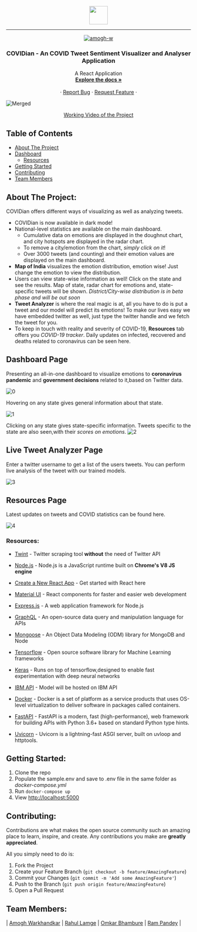 <div  align="center">
    <img src="/client/src/media/logo.png?raw=true" width="50px">

<hr>

[![amogh-w](https://circleci.com/gh/amogh-w/COVIDian.svg?style=shield)](https://circleci.com/gh/amogh-w/COVIDian)

</div>

<h3 align="center"> COVIDian - An COVID Tweet Sentiment Visualizer and Analyser Application </h3>
  <p align="center">
    A React Application
    <br />
    <a href="#"><strong> Explore the docs » </strong></a>
    <br />
    <br />
    ·
    <a href="#">Report Bug</a>
    ·
    <a href="#">Request Feature</a>
    ·
  </p>

![](/client/src/media/banner.png?raw=true "Merged")

<div align="center">

[Working Video of the Project](https://drive.google.com/file/d/1EVTKsxU0-cQSoa3hG32U82_RKG1d0lfl/view?usp=sharing)

</div>

## Table of Contents

- [About The Project](#about-the-project)
- [Dashboard](#dashboard)
  - [Resources](#resources)
- [Getting Started](#getting-started)
- [Contributing](#contributing)
- [Team Members](#team-members)

## About The Project:

COVIDian offers different ways of visualizing as well as analyzing tweets.

- COVIDian is now available in dark mode!
- National-level statistics are available on the main dashboard.
  - Cumulative data on emotions are displayed in the doughnut chart, and city hotspots are displayed in the radar chart.
  - To remove a city/emotion from the chart, _simply click on it_!
  - Over 3000 tweets (and counting) and their emotion values are displayed on the main dashboard.
- **Map of India** visualizes the emotion distribution, emotion wise! Just change the emotion to view the distribution.
- Users can view state-wise information as well! Click on the state and see the results. Map of state, radar chart for emotions and, state-specific tweets will be shown. _District/City-wise distribution is in beta phase and will be out soon_
- **Tweet Analyzer** is where the real magic is at, all you have to do is put a tweet and our model will predict its emotions! To make our lives easy we have embedded twitter as well, just type the twitter handle and we fetch the tweet for you.
- To keep in touch with reality and severity of COVID-19, **Resources** tab offers you _COVID-19 tracker_. Daily updates on infected, recovered and deaths related to coronavirus can be seen here.

## Dashboard Page

Presenting an all-in-one dashboard to visualize emotions to **coronavirus pandemic** and **government decisions** related to it,based on Twitter data.

![0](/media/1.gif?raw=true "Dash1")

Hovering on any state gives general information about that state.

![1](/media/2.PNG?raw=true "Dash2")

Clicking on any state gives state-specific information. Tweets specific to the state are also seen,with their _scores on emotions_.
![2](/media/3.PNG?raw=true "Dash3")

## Live Tweet Analyzer Page

Enter a twitter username to get a list of the users tweets. You can perform live analysis of the tweet with our trained models.

![3](/media/4.PNG?raw=true "Live Tweet")

## Resources Page

Latest updates on tweets and COVID statistics can be found here.

![4](/media/5.png?raw=true "Resources")

### Resources:

- [Twint](https://github.com/twintproject/twint) - Twitter scraping tool **without** the need of Twitter API

- [Node.js](https://nodejs.org/en/) - Node.js is a JavaScript runtime built on **Chrome's V8 JS engine**

- [Create a New React App](https://reactjs.org/docs/create-a-new-react-app.html) - Get started with React here

- [Material UI](https://material-ui.com/) - React components for faster and easier web development

- [Express.js](https://expressjs.com/) - A web application framework for Node.js

- [GraphQL](https://graphql.org/) - An open-source data query and manipulation language for APIs

- [Mongoose](https://mongoosejs.com/docs/) - An Object Data Modeling (ODM) library for MongoDB and Node

- [Tensorflow](https://www.tensorflow.org/) - Open source software library for Machine Learning frameworks

- [Keras](https://keras.io/) - Runs on top of tensorflow,designed to enable fast experimentation with deep neural networks

- [IBM API](https://www.ibm.com/in-en/cloud/api-connect) - Model will be hosted on IBM API

- [Docker](https://www.docker.com/) - Docker is a set of platform as a service products that uses OS-level virtualization to deliver software in packages called containers.

- [FastAPI](https://fastapi.tiangolo.com/) - FastAPI is a modern, fast (high-performance), web framework for building APIs with Python 3.6+ based on standard Python type hints.

- [Uvicorn](https://www.uvicorn.org/) - Uvicorn is a lightning-fast ASGI server, built on uvloop and httptools.

## Getting Started:

1. Clone the repo
2. Populate the sample.env and save to .env file in the same folder as _docker-compose.yml_
3. Run `docker-compose up`
4. View [http://localhost:5000](http://localhost:5000)

## Contributing:

Contributions are what makes the open source community such an amazing place to learn, inspire, and create. Any contributions you make are **greatly appreciated**.

All you simply need to do is:

1. Fork the Project
2. Create your Feature Branch (`git checkout -b feature/AmazingFeature`)
3. Commit your Changes (`git commit -m 'Add some AmazingFeature'`)
4. Push to the Branch (`git push origin feature/AmazingFeature`)
5. Open a Pull Request

## Team Members:

| [Amogh Warkhandkar](https://github.com/amogh-w) | [Rahul Lamge](https://github.com/rlamge) | [Omkar Bhambure](https://github.com/blablabluomie) | [Ram Pandey](https://github.com/rampa2510) |
